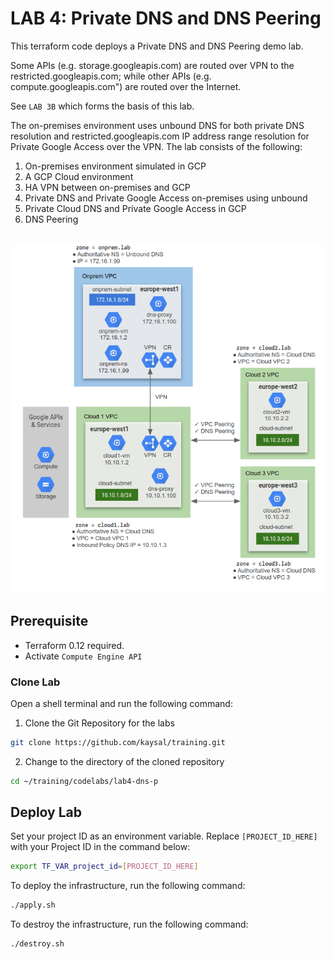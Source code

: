 # LAB 4: Private DNS and DNS Peering

This terraform code deploys a Private DNS and DNS Peering demo lab.

Some APIs (e.g. storage.googleapis.com) are routed over VPN to the restricted.googleapis.com; while other APIs (e.g. compute.googleapis.com") are routed over the Internet.

See `LAB 3B` which forms the basis of this lab.

The on-premises environment uses unbound DNS for both private DNS resolution and restricted.googleapis.com IP address range resolution for Private Google Access over the VPN. The lab consists of the following:
1. On-premises environment simulated in GCP
2. A GCP Cloud environment
3. HA VPN between on-premises and GCP
4. Private DNS and Private Google Access on-premises using unbound
5. Private Cloud DNS and Private Google Access in GCP
6. DNS Peering

![Alt Text](image2.png)
---

## Prerequisite
- Terraform 0.12 required.
- Activate `Compute Engine API`

### Clone Lab
Open a shell terminal and run the following command:
1. Clone the Git Repository for the labs
```sh
git clone https://github.com/kaysal/training.git
```

2. Change to the directory of the cloned repository
```sh
cd ~/training/codelabs/lab4-dns-p
```

## Deploy Lab

Set your project ID as an environment variable. Replace `[PROJECT_ID_HERE]` with your Project ID in the command below:
```sh
export TF_VAR_project_id=[PROJECT_ID_HERE]
```
To deploy the infrastructure, run the following command:
```sh
./apply.sh
```
To destroy the infrastructure, run the following command:
```sh
./destroy.sh
```
